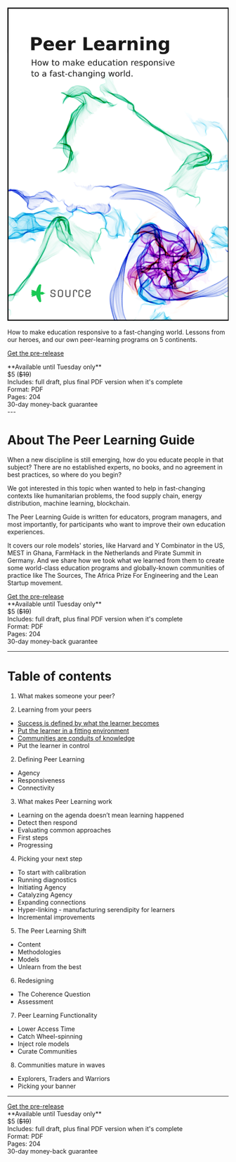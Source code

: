 <div class="cover">
  <a href="https://gumroad.com/l/peerlearning?wanted=true"><img src="public/img/peerlearningguidecover.png"></a>
</div>


How to make education responsive to a fast-changing world. Lessons from our heroes, and our own peer-learning programs on 5 continents.

<div class="cta">

<script src="https://gumroad.com/js/gumroad.js"></script>
<a class="gumroad-button" href="https://gum.co/peerlearning?wanted=true" target="_blank" data-gumroad-single-product="true">Get the pre-release</a>

<div class="sub">
**Available until Tuesday only**
<br>$5 (<strike>$19</strike>)
<br>Includes: full draft, plus final PDF version when it's complete
<br>Format: PDF
<br> Pages: 204 
<br>30-day money-back guarantee
</div>
</div>

<div style="clear: right;"></div>
---


<div style="clear: left;"></div>

<div class="share"></div>

# About The Peer Learning Guide

When a new discipline is still emerging, how do you educate people in that subject?  There are no established experts, no books,  and no agreement in best practices, so where do you begin?

We got interested in this topic when wanted to help in fast-changing contexts like humanitarian problems, the food supply chain, energy distribution, machine learning, blockchain.

The Peer Learning Guide is written for educators, program managers, and most importantly, for participants who want to improve their own education experiences.

It covers our role models' stories, like Harvard and Y Combinator in the US, MEST in Ghana, FarmHack in the Netherlands and Pirate Summit in Germany. And we share how we took what we learned from them to create some world-class education programs and globally-known communities of practice like The Sources, The Africa Prize For Engineering and the Lean Startup movement.

<div class="cta">
<script src="https://gumroad.com/js/gumroad.js"></script>
<a class="gumroad-button" href="https://gum.co/peerlearning?wanted=true" target="_blank" data-gumroad-single-product="true">Get the pre-release</a>

<div class="sub">
**Available until Tuesday only**
<br>$5 (<strike>$19</strike>)
<br>Includes: full draft, plus final PDF version when it's complete
<br>Format: PDF
<br> Pages: 204 
<br>30-day money-back guarantee
</div>
</div>


---

# Table of contents

1. What makes someone your peer?

2. Learning from your peers
  * [Success is defined by what the learner becomes](http://source.institute/blog/harvard-and-yc-on-defining-learning-success/)
  * [Put the learner in a fitting environment](http://source.institute/blog/get-out-of-the-classroom/)
  * [Communities are conduits of knowledge](http://source.institute/blog/communities-are-conduits-of-knowledge/)
  * Put the learner in control

2. Defining Peer Learning
  * Agency
  * Responsiveness
  * Connectivity


3. What makes Peer Learning work
  * Learning on the agenda doesn’t mean learning happened
  * Detect then respond
  * Evaluating common approaches
  * First steps
  * Progressing

4. Picking your next step
  * To start with calibration
  * Running diagnostics
  * Initiating Agency
  * Catalyzing Agency
  * Expanding connections
  * Hyper-linking - manufacturing serendipity for learners
  * Incremental improvements

5. The Peer Learning Shift
  * Content
  * Methodologies
  * Models
  * Unlearn from the best

6. Redesigning
  * The Coherence Question
  * Assessment

7. Peer Learning Functionality
  * Lower Access Time
  * Catch Wheel-spinning
  * Inject role models
  * Curate Communities

8. Communities mature in waves
  * Explorers, Traders and Warriors
  * Picking your banner

---
<div class="cta">
<script src="https://gumroad.com/js/gumroad.js"></script>
<a class="gumroad-button" href="https://gum.co/peerlearning?wanted=true" target="_blank" data-gumroad-single-product="true">Get the pre-release </a>

<div class="sub">
**Available until Tuesday only**
<br>$5 (<strike>$19</strike>)
<br>Includes: full draft, plus final PDF version when it's complete
<br>Format: PDF
<br> Pages: 204 
<br>30-day money-back guarantee
</div>
</div>



